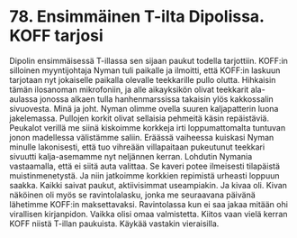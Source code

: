 


    
# 78. Ensimmäinen T-ilta Dipolissa. KOFF tarjosi

Dipolin ensimmäisessä T-illassa sen sijaan paukut todella tarjottiin. KOFF:in silloinen myyntijohtaja 
Nyman tuli paikalle ja ilmoitti, että KOFF:in laskuun tarjotaan nyt jokaiselle paikalla olevalle 
teekkarille pullo olutta. Hihkaisin tämän ilosanoman mikrofoniin, ja alle aikayksikön olivat teekkarit 
ala-aulassa jonossa alkaen tulla hanhenmarssissa takaisin ylös kakkossalin sivuovesta. Minä ja joht. 
Nyman olimme ovella suuren kaljapatterin luona jakelemassa. Pullojen korkit olivat sellaisia pehmeitä 
käsin repäistäviä. Peukalot verillä me siinä kiskoimme korkkeja irti loppumattomalta tuntuvan jonon 
madellessa välistämme saliin. Eräässä vaiheessa kuiskasi Nyman minulle lakonisesti, että tuo vihreään 
villapaitaan pukeutunut teekkari sivuutti kalja-asemamme nyt neljännen kerran. Lohdutin Nymania 
vastaamalla, että ei siitä auta valittaa. Se kaveri potee ilmeisesti tilapäistä muistinmenetystä. Ja niin 
jatkoimme korkkien repimistä urheasti loppuun saakka. Kaikki saivat paukut, aktiivisimmat 
useampiakin. Ja kivaa oli. Kivan näköinen oli myös se ravintolalasku, jonka me seuraavana päivänä 
lähetimme KOFF:in maksettavaksi. Ravintolassa kun ei saa jakaa mitään ohi virallisen kirjanpidon. 
Vaikka olisi omaa valmistetta. Kiitos vaan vielä kerran KOFF niistä T-illan paukuista. Käykää vastakin 
vieraisilla.
